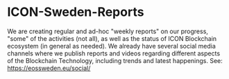 # ICON-Sweden-Reports
We are creating regular and ad-hoc "weekly reports" on our progress, "some" of the activities (not all), as well as the status of ICON Blockchain ecosystem (in general as needed). We already have several social media channels where we publish reports and videos regarding different aspects of the Blockchain Technology, including trends and latest happenings. See: https://eossweden.eu/social/
